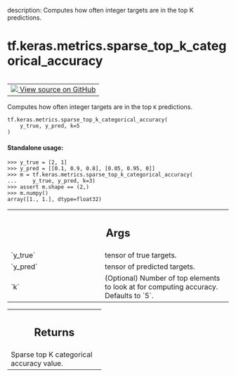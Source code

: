 description: Computes how often integer targets are in the top K predictions.

<div itemscope itemtype="http://developers.google.com/ReferenceObject">
<meta itemprop="name" content="tf.keras.metrics.sparse_top_k_categorical_accuracy" />
<meta itemprop="path" content="Stable" />
</div>

# tf.keras.metrics.sparse_top_k_categorical_accuracy

<!-- Insert buttons and diff -->

<table class="tfo-notebook-buttons tfo-api nocontent" align="left">
<td>
  <a target="_blank" href="https://github.com/keras-team/keras/tree/v2.15.0/keras/metrics/accuracy_metrics.py#L499-L527">
    <img src="https://www.tensorflow.org/images/GitHub-Mark-32px.png" />
    View source on GitHub
  </a>
</td>
</table>



Computes how often integer targets are in the top `K` predictions.


<pre class="devsite-click-to-copy prettyprint lang-py tfo-signature-link">
<code>tf.keras.metrics.sparse_top_k_categorical_accuracy(
    y_true, y_pred, k=5
)
</code></pre>



<!-- Placeholder for "Used in" -->


#### Standalone usage:


```
>>> y_true = [2, 1]
>>> y_pred = [[0.1, 0.9, 0.8], [0.05, 0.95, 0]]
>>> m = tf.keras.metrics.sparse_top_k_categorical_accuracy(
...     y_true, y_pred, k=3)
>>> assert m.shape == (2,)
>>> m.numpy()
array([1., 1.], dtype=float32)
```

<!-- Tabular view -->
 <table class="responsive fixed orange">
<colgroup><col width="214px"><col></colgroup>
<tr><th colspan="2"><h2 class="add-link">Args</h2></th></tr>

<tr>
<td>
`y_true`<a id="y_true"></a>
</td>
<td>
tensor of true targets.
</td>
</tr><tr>
<td>
`y_pred`<a id="y_pred"></a>
</td>
<td>
tensor of predicted targets.
</td>
</tr><tr>
<td>
`k`<a id="k"></a>
</td>
<td>
(Optional) Number of top elements to look at for computing accuracy.
Defaults to `5`.
</td>
</tr>
</table>



<!-- Tabular view -->
 <table class="responsive fixed orange">
<colgroup><col width="214px"><col></colgroup>
<tr><th colspan="2"><h2 class="add-link">Returns</h2></th></tr>
<tr class="alt">
<td colspan="2">
Sparse top K categorical accuracy value.
</td>
</tr>

</table>

